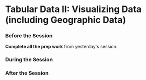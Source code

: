 # Tabular Data II: Visualizing Data (including Geographic Data)

### Before the Session

**Complete all the prep work** from yesterday's session.

### During the Session


### After the Session
